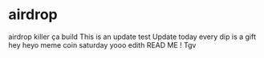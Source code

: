 # airdrop
airdrop killer
ça build
This is an update
test
Update today
every dip is a gift
hey
heyo
meme coin
saturday
yooo
edith
READ ME !
Tgv
